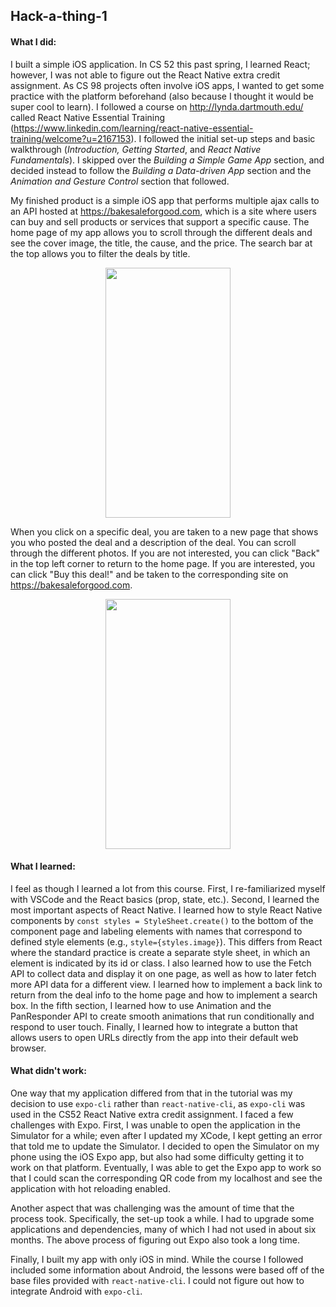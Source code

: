 ## Hack-a-thing-1 




#### What I did:
I built a simple iOS application.  In CS 52 this past spring, I learned React; however, I was not able to figure out the React Native extra credit assignment.  As CS 98 projects often involve iOS apps, I wanted to get some practice with the platform beforehand (also because I thought it would be super cool to learn).  I followed a course on http://lynda.dartmouth.edu/ called React Native Essential Training (<https://www.linkedin.com/learning/react-native-essential-training/welcome?u=2167153>).  I followed the initial set-up steps and basic walkthrough (*Introduction,* *Getting Started*, and *React Native Fundamentals*).  I skipped over the *Building a Simple Game App* section, and decided instead to follow the *Building a Data-driven App* section and the *Animation and Gesture Control* section that followed.  

My finished product is a simple iOS app that performs multiple ajax calls to an API hosted at <https://bakesaleforgood.com>, which is a site where users can buy and sell products or services that support a specific cause.  The home page of my app allows you to scroll through the different deals and see the cover image, the title, the cause, and the price.  The search bar at the top allows you to filter the deals by title.

<p align="center">
	<img src="./homePage.gif" width="200" height="400" />
</p>


When you click on a specific deal, you are taken to a new page that shows you who posted the deal and a description of the deal.  You can scroll through the different photos.  If you are not interested, you can click "Back" in the top left corner to return to the home page.  If you are interested, you can click "Buy this deal!" and be taken to the corresponding site on <https://bakesaleforgood.com>.

<p align="center">
	<img src="./dealPage.gif" width="200" height="400" />
</p>

#### What I learned:

I feel as though I learned a lot from this course.  First, I re-familiarized myself with VSCode and the React basics (prop, state, etc.).  Second, I learned the most important aspects of React Native.  I learned how to style React Native components by `const styles = StyleSheet.create()` to the bottom of the component page and labeling elements with names that correspond to defined style elements (e.g., `style={styles.image}`).  This differs from React where the standard practice is create a separate style sheet, in which an element is indicated by its id or class.  I also learned how to use the Fetch API to collect data and display it on one page, as well as how to later fetch more API data for a different view.  I learned how to implement a back link to return from the deal info to the home page and how to implement a search box.  In the fifth section, I learned how to use Animation and the PanResponder API to create smooth animations that run conditionally and respond to user touch.  Finally, I learned how to integrate a button that allows users to open URLs directly from the app into their default web browser.


#### What didn't work:

One way that my application differed from that in the tutorial was my decision to use `expo-cli` rather than `react-native-cli`, as `expo-cli` was used in the CS52 React Native extra credit assignment.  I faced a few challenges with Expo.  First, I was unable to open the application in the Simulator for a while; even after I updated my XCode, I kept getting an error that told me to update the Simulator.  I decided to open the Simulator on my phone using the iOS Expo app, but also had some difficulty getting it to work on that platform.  Eventually, I was able to get the Expo app to work so that I could scan the corresponding QR code from my localhost and see the application with hot reloading enabled.

Another aspect that was challenging was the amount of time that the process took.  Specifically, the set-up took a while.  I had to upgrade some applications and dependencies, many of which I had not used in about six months.  The above process of figuring out Expo also took a long time.

Finally, I built my app with only iOS in mind.  While the course I followed included some information about Android, the lessons were based off of the base files provided with `react-native-cli`.  I could not figure out how to integrate Android with `expo-cli`.


